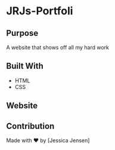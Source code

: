 # JRJs-Portfoli

## Purpose
A website that shows off all my hard work

## Built With
* HTML
* CSS

## Website


## Contribution
Made with ❤️ by [Jessica Jensen]
